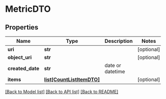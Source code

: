 # MetricDTO

## Properties
Name | Type | Description | Notes
------------ | ------------- | ------------- | -------------
**uri** | **str** |  | [optional] 
**object_uri** | **str** |  | [optional] 
**created_date** | **str** | date or datetime | 
**items** | [**list[CountListItemDTO]**](CountListItemDTO.md) |  | [optional] 

[[Back to Model list]](../README.md#documentation-for-models) [[Back to API list]](../README.md#documentation-for-api-endpoints) [[Back to README]](../README.md)

